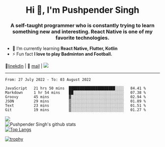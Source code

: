 <h1 align="center">Hi 👋, I'm Pushpender Singh</h1>
<h3 align="center">A self-taught programmer who is constantly trying to learn something new and interesting. React Native is one of my favorite technologies.</h3>

- 🌱 I’m currently learning **React Native, Flutter, Kotlin**
- ⚡ Fun fact **I love to play Badminton and Football.**

👔[linekdin](https://www.linkedin.com/in/pushpender-singh-240061202/) | 📧 [mail](mailto:pushpendersingh@p2devs.com) | ![](https://komarev.com/ghpvc/?username=pushpender-singh-ap&color=blue)


---

<!--START_SECTION:waka-->

```text
From: 27 July 2022 - To: 03 August 2022

JavaScript   21 hrs 50 mins  █████████████████████░░░░   84.41 %
Markdown     1 hr 54 mins    ██░░░░░░░░░░░░░░░░░░░░░░░   07.38 %
Groovy       45 mins         ▓░░░░░░░░░░░░░░░░░░░░░░░░   02.94 %
JSON         29 mins         ▒░░░░░░░░░░░░░░░░░░░░░░░░   01.89 %
Text         23 mins         ▒░░░░░░░░░░░░░░░░░░░░░░░░   01.51 %
Git          19 mins         ▒░░░░░░░░░░░░░░░░░░░░░░░░   01.27 %
```

<!--END_SECTION:waka-->

<img align="left" src="https://github-readme-streak-stats.herokuapp.com/?user=pushpender-singh-ap&theme=dark" /></br>
![Pushpender Singh's github stats](https://github-readme-stats.vercel.app/api?username=pushpender-singh-ap&show_icons=true&theme=radical&count_private=true)</br>
[![Top Langs](https://github-readme-stats.vercel.app/api/top-langs/?username=pushpender-singh-ap&theme=radical)](https://github.com/pushpender-singh-ap/github-readme-stats)

[![trophy](https://github-profile-trophy.vercel.app/?username=pushpender-singh-ap&theme=radical)](https://github.com/pushpender-singh-ap/pushpender-singh-ap)
